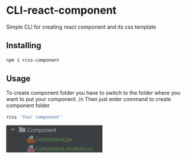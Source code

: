 # CLI-react-component
Simple CLI for creating react component and its css template

## Installing
```bash
npm i rcss-component
```

## Usage

To create component folder you have to switch to the folder where you want to put your component.
/n
Then just enter command to create component folder
```bash
rcss 'Your component'
```
![Alt Text](https://github.com/Qraree/Qraree/blob/main/2022-11-30_23-32-04.png)
